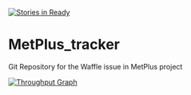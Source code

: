 [![Stories in Ready](https://badge.waffle.io/AgileVentures/MetPlus_tracker.png?label=ready&title=Ready)](https://waffle.io/AgileVentures/MetPlus_tracker)
# MetPlus_tracker
Git Repository for the Waffle issue in MetPlus project

[![Throughput Graph](https://graphs.waffle.io/AgileVentures/MetPlus_tracker/throughput.svg)](https://waffle.io/AgileVentures/MetPlus_tracker/metrics)
